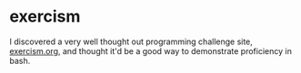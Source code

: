 # exercism
I discovered a very well thought out programming challenge site, [exercism.org](https://exercism.org),
and thought it'd be a good way to demonstrate proficiency in bash. 
